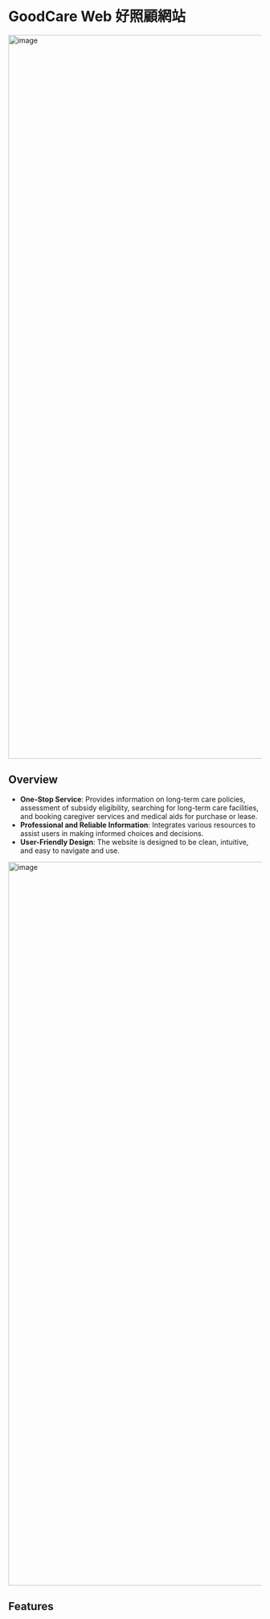 # GoodCare Web 好照顧網站
<img width="1439" alt="image" src="https://github.com/chaochunyang/GoodCare/assets/155346531/dfa3593e-771f-4165-a29e-2f59a3dd47d6">

## Overview
- **One-Stop Service**: Provides information on long-term care policies, assessment of subsidy eligibility, searching for long-term care facilities, and booking caregiver services and medical aids for purchase or lease.
- **Professional and Reliable Information**: Integrates various resources to assist users in making informed choices and decisions.
- **User-Friendly Design**: The website is designed to be clean, intuitive, and easy to navigate and use.

<img width="1439" alt="image" src="https://github.com/chaochunyang/GoodCare/assets/155346531/9f147b84-ff36-474c-b973-86b11ffc37cf">

## Features




